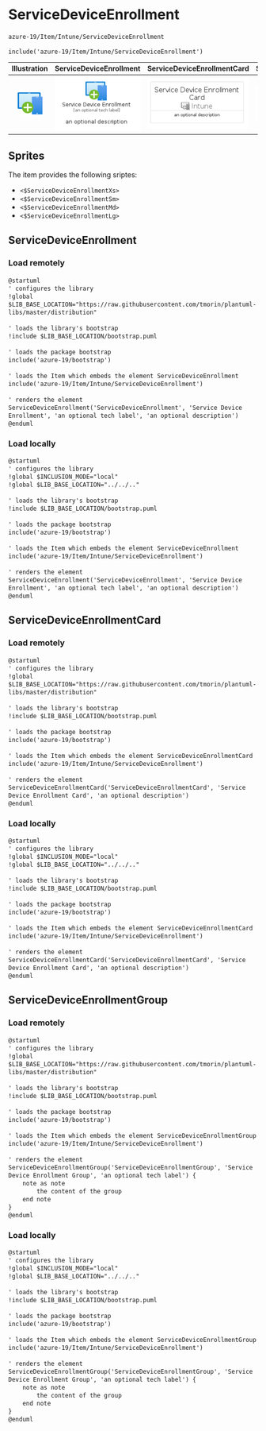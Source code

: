 # ServiceDeviceEnrollment


```text
azure-19/Item/Intune/ServiceDeviceEnrollment
```

```text
include('azure-19/Item/Intune/ServiceDeviceEnrollment')
```



| Illustration | ServiceDeviceEnrollment | ServiceDeviceEnrollmentCard | ServiceDeviceEnrollmentGroup |
| :---: | :---: | :---: | :---: |
| ![illustration for Illustration](../../../azure-19/Item/Intune/ServiceDeviceEnrollment.png) | ![illustration for ServiceDeviceEnrollment](../../../azure-19/Item/Intune/ServiceDeviceEnrollment.Local.png) | ![illustration for ServiceDeviceEnrollmentCard](../../../azure-19/Item/Intune/ServiceDeviceEnrollmentCard.Local.png) | ![illustration for ServiceDeviceEnrollmentGroup](../../../azure-19/Item/Intune/ServiceDeviceEnrollmentGroup.Local.png) |



## Sprites
The item provides the following sriptes:

- `<$ServiceDeviceEnrollmentXs>`
- `<$ServiceDeviceEnrollmentSm>`
- `<$ServiceDeviceEnrollmentMd>`
- `<$ServiceDeviceEnrollmentLg>`





## ServiceDeviceEnrollment

### Load remotely
```plantuml
@startuml
' configures the library
!global $LIB_BASE_LOCATION="https://raw.githubusercontent.com/tmorin/plantuml-libs/master/distribution"

' loads the library's bootstrap
!include $LIB_BASE_LOCATION/bootstrap.puml

' loads the package bootstrap
include('azure-19/bootstrap')

' loads the Item which embeds the element ServiceDeviceEnrollment
include('azure-19/Item/Intune/ServiceDeviceEnrollment')

' renders the element
ServiceDeviceEnrollment('ServiceDeviceEnrollment', 'Service Device Enrollment', 'an optional tech label', 'an optional description')
@enduml
```

### Load locally
```plantuml
@startuml
' configures the library
!global $INCLUSION_MODE="local"
!global $LIB_BASE_LOCATION="../../.."

' loads the library's bootstrap
!include $LIB_BASE_LOCATION/bootstrap.puml

' loads the package bootstrap
include('azure-19/bootstrap')

' loads the Item which embeds the element ServiceDeviceEnrollment
include('azure-19/Item/Intune/ServiceDeviceEnrollment')

' renders the element
ServiceDeviceEnrollment('ServiceDeviceEnrollment', 'Service Device Enrollment', 'an optional tech label', 'an optional description')
@enduml
```

## ServiceDeviceEnrollmentCard

### Load remotely
```plantuml
@startuml
' configures the library
!global $LIB_BASE_LOCATION="https://raw.githubusercontent.com/tmorin/plantuml-libs/master/distribution"

' loads the library's bootstrap
!include $LIB_BASE_LOCATION/bootstrap.puml

' loads the package bootstrap
include('azure-19/bootstrap')

' loads the Item which embeds the element ServiceDeviceEnrollmentCard
include('azure-19/Item/Intune/ServiceDeviceEnrollment')

' renders the element
ServiceDeviceEnrollmentCard('ServiceDeviceEnrollmentCard', 'Service Device Enrollment Card', 'an optional description')
@enduml
```

### Load locally
```plantuml
@startuml
' configures the library
!global $INCLUSION_MODE="local"
!global $LIB_BASE_LOCATION="../../.."

' loads the library's bootstrap
!include $LIB_BASE_LOCATION/bootstrap.puml

' loads the package bootstrap
include('azure-19/bootstrap')

' loads the Item which embeds the element ServiceDeviceEnrollmentCard
include('azure-19/Item/Intune/ServiceDeviceEnrollment')

' renders the element
ServiceDeviceEnrollmentCard('ServiceDeviceEnrollmentCard', 'Service Device Enrollment Card', 'an optional description')
@enduml
```

## ServiceDeviceEnrollmentGroup

### Load remotely
```plantuml
@startuml
' configures the library
!global $LIB_BASE_LOCATION="https://raw.githubusercontent.com/tmorin/plantuml-libs/master/distribution"

' loads the library's bootstrap
!include $LIB_BASE_LOCATION/bootstrap.puml

' loads the package bootstrap
include('azure-19/bootstrap')

' loads the Item which embeds the element ServiceDeviceEnrollmentGroup
include('azure-19/Item/Intune/ServiceDeviceEnrollment')

' renders the element
ServiceDeviceEnrollmentGroup('ServiceDeviceEnrollmentGroup', 'Service Device Enrollment Group', 'an optional tech label') {
    note as note
        the content of the group
    end note
}
@enduml
```

### Load locally
```plantuml
@startuml
' configures the library
!global $INCLUSION_MODE="local"
!global $LIB_BASE_LOCATION="../../.."

' loads the library's bootstrap
!include $LIB_BASE_LOCATION/bootstrap.puml

' loads the package bootstrap
include('azure-19/bootstrap')

' loads the Item which embeds the element ServiceDeviceEnrollmentGroup
include('azure-19/Item/Intune/ServiceDeviceEnrollment')

' renders the element
ServiceDeviceEnrollmentGroup('ServiceDeviceEnrollmentGroup', 'Service Device Enrollment Group', 'an optional tech label') {
    note as note
        the content of the group
    end note
}
@enduml
```

